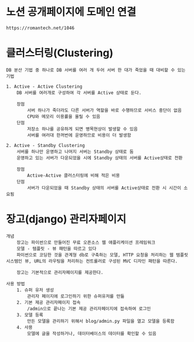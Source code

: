 # 노션 공개페이지에 도메인 연결
    https://romantech.net/1046

# 클러스터링(Clustering)
    DB 분산 기법 중 하나로 DB 서버를 여러 개 두어 서버 한 대가 죽었을 때 대비할 수 있는 기법

    1. Active - Active Clustering
        DB 서버를 여러개로 구성하여 각 서버를 Active 상태로 둔다.
            
        장점
            서버 하나가 죽더라도 다른 서버가 역할을 바로 수행하므로 서비스 중단이 없음
            CPU와 메모리 이용률을 올릴 수 있음
        단점
            저장소 하나를 공유하게 되면 병목현상이 발생할 수 있음
            서버를 여러대 한꺼번에 운영하므로 비용이 더 발생함
        
    2. Active - Standby Clustering
        서버를 하나만 운영하고 나머지 서버는 Standby 상태로 둠
        운영하고 있는 서버가 다운되었을 시에 Standby 상태의 서버를 Active상태로 전환

        장점
            Active-Active 클러스터링에 비해 적은 비용
        단점
            서버가 다운되었을 때 Standby 상태의 서버를 Active상태로 전환 시 시간이 소요됨

# 장고(django) 관리자페이지
    개념
        장고는 파이썬으로 만들어진 무료 오픈소스 웹 애플리케이션 프레임워크
        모델 - 템플릿 - 뷰 패턴을 따르고 있다
        파이썬으로 코딩한 것을 관계형 db로 구축하는 모델, HTTP 요청을 처리하는 웹 템플릿 시스템인 뷰, URL의 라우팅을 처리하는 컨트롤러로 구성된 MVC 디자인 패턴을 따른다.

        장고는 기본적으로 관리자페이지를 제공한다.

    사용 방법
        1. 슈퍼 유저 생성
            관리자 페이지에 로그인하기 위한 슈퍼유저를 만듦
        2. 기본 제공 관리자페이지 접속
            /admin으로 끝나는 기본 제공 관리자페이지에 접속하여 로그인
        3. 모델 등록
            만든 모델을 관리하기 위해서 blog/admin.py 파일을 열고 모델을 등록함
        4. 사용
            모델에 글을 작성하거나, 데이터베이스의 데이터를 확인할 수 있음